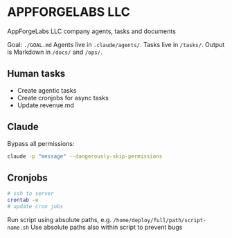 # APPFORGELABS LLC

AppForgeLabs LLC company agents, tasks and documents

Goal: `./GOAL.md`
Agents live in `.claude/agents/`. Tasks live in `/tasks/`. Output is Markdown in `/docs/` and `/ops/`.

## Human tasks

- Create agentic tasks
- Create cronjobs for async tasks
- Update revenue.md

## Claude

Bypass all permissions:

```sh
claude -p "message" --dangerously-skip-permissions
```

## Cronjobs

```sh
# ssh to server
crontab -e
# update cron jobs
```

Run script using absolute paths, e.g. `/home/deploy/full/path/script-name.sh`
Use absolute paths also within script to prevent bugs